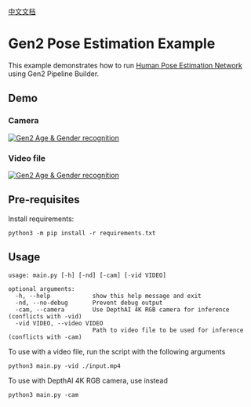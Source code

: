 [中文文档](README.zh-CN.md)

# Gen2 Pose Estimation Example

This example demonstrates how to run [Human Pose Estimation Network](https://docs.openvinotoolkit.org/latest/omz_models_intel_human_pose_estimation_0001_description_human_pose_estimation_0001.html) using Gen2 Pipeline Builder.


## Demo

### Camera
[![Gen2 Age & Gender recognition](https://user-images.githubusercontent.com/5244214/107493701-35f97100-6b8e-11eb-8b13-02a7a8dbec21.gif)](https://www.youtube.com/watch?v=Py3-dHQymko "Human pose estimation on DepthAI")

### Video file

[![Gen2 Age & Gender recognition](https://user-images.githubusercontent.com/5244214/110801736-d3bf8900-827d-11eb-934b-9755978f80d9.gif)](https://www.youtube.com/watch?v=1dp2wJ_OqxI "Human pose estimation on DepthAI")


## Pre-requisites

Install requirements:
```
python3 -m pip install -r requirements.txt
```

## Usage

```
usage: main.py [-h] [-nd] [-cam] [-vid VIDEO]

optional arguments:
  -h, --help            show this help message and exit
  -nd, --no-debug       Prevent debug output
  -cam, --camera        Use DepthAI 4K RGB camera for inference (conflicts with -vid)
  -vid VIDEO, --video VIDEO
                        Path to video file to be used for inference (conflicts with -cam)
```

To use with a video file, run the script with the following arguments

```
python3 main.py -vid ./input.mp4
```

To use with DepthAI 4K RGB camera, use instead

```
python3 main.py -cam
``` 
